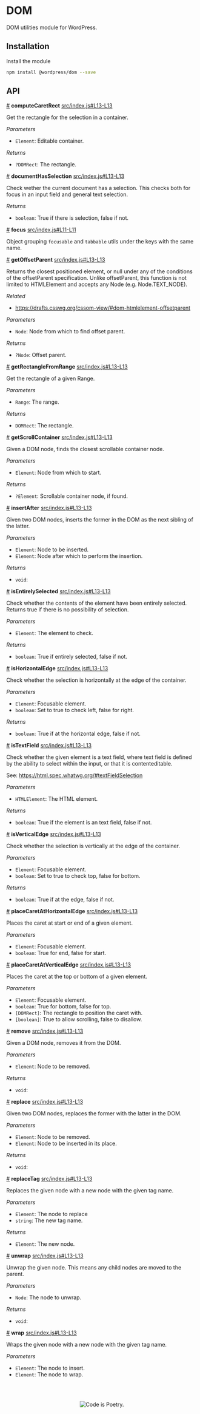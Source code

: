 # DOM

DOM utilities module for WordPress.

## Installation

Install the module

```bash
npm install @wordpress/dom --save
```

## API

<!-- START TOKEN(Autogenerated API docs) -->

<a href="#computeCaretRect">#</a> **computeCaretRect** [src/index.js#L13-L13](src/index.js#L13-L13)

Get the rectangle for the selection in a container.

_Parameters_

-   `Element`: Editable container.

_Returns_

-   `?DOMRect`: The rectangle.

<a href="#documentHasSelection">#</a> **documentHasSelection** [src/index.js#L13-L13](src/index.js#L13-L13)

Check wether the current document has a selection.
This checks both for focus in an input field and general text selection.

_Returns_

-   `boolean`: True if there is selection, false if not.

<a href="#focus">#</a> **focus** [src/index.js#L11-L11](src/index.js#L11-L11)

Object grouping `focusable` and `tabbable` utils
under the keys with the same name.

<a href="#getOffsetParent">#</a> **getOffsetParent** [src/index.js#L13-L13](src/index.js#L13-L13)

Returns the closest positioned element, or null under any of the conditions
of the offsetParent specification. Unlike offsetParent, this function is not
limited to HTMLElement and accepts any Node (e.g. Node.TEXT_NODE).

_Related_

-   <https://drafts.csswg.org/cssom-view/#dom-htmlelement-offsetparent>

_Parameters_

-   `Node`: Node from which to find offset parent.

_Returns_

-   `?Node`: Offset parent.

<a href="#getRectangleFromRange">#</a> **getRectangleFromRange** [src/index.js#L13-L13](src/index.js#L13-L13)

Get the rectangle of a given Range.

_Parameters_

-   `Range`: The range.

_Returns_

-   `DOMRect`: The rectangle.

<a href="#getScrollContainer">#</a> **getScrollContainer** [src/index.js#L13-L13](src/index.js#L13-L13)

Given a DOM node, finds the closest scrollable container node.

_Parameters_

-   `Element`: Node from which to start.

_Returns_

-   `?Element`: Scrollable container node, if found.

<a href="#insertAfter">#</a> **insertAfter** [src/index.js#L13-L13](src/index.js#L13-L13)

Given two DOM nodes, inserts the former in the DOM as the next sibling of
the latter.

_Parameters_

-   `Element`: Node to be inserted.
-   `Element`: Node after which to perform the insertion.

_Returns_

-   `void`: 

<a href="#isEntirelySelected">#</a> **isEntirelySelected** [src/index.js#L13-L13](src/index.js#L13-L13)

Check whether the contents of the element have been entirely selected.
Returns true if there is no possibility of selection.

_Parameters_

-   `Element`: The element to check.

_Returns_

-   `boolean`: True if entirely selected, false if not.

<a href="#isHorizontalEdge">#</a> **isHorizontalEdge** [src/index.js#L13-L13](src/index.js#L13-L13)

Check whether the selection is horizontally at the edge of the container.

_Parameters_

-   `Element`: Focusable element.
-   `boolean`: Set to true to check left, false for right.

_Returns_

-   `boolean`: True if at the horizontal edge, false if not.

<a href="#isTextField">#</a> **isTextField** [src/index.js#L13-L13](src/index.js#L13-L13)

Check whether the given element is a text field, where text field is defined
by the ability to select within the input, or that it is contenteditable.

See: <https://html.spec.whatwg.org/#textFieldSelection>

_Parameters_

-   `HTMLElement`: The HTML element.

_Returns_

-   `boolean`: True if the element is an text field, false if not.

<a href="#isVerticalEdge">#</a> **isVerticalEdge** [src/index.js#L13-L13](src/index.js#L13-L13)

Check whether the selection is vertically at the edge of the container.

_Parameters_

-   `Element`: Focusable element.
-   `boolean`: Set to true to check top, false for bottom.

_Returns_

-   `boolean`: True if at the edge, false if not.

<a href="#placeCaretAtHorizontalEdge">#</a> **placeCaretAtHorizontalEdge** [src/index.js#L13-L13](src/index.js#L13-L13)

Places the caret at start or end of a given element.

_Parameters_

-   `Element`: Focusable element.
-   `boolean`: True for end, false for start.

<a href="#placeCaretAtVerticalEdge">#</a> **placeCaretAtVerticalEdge** [src/index.js#L13-L13](src/index.js#L13-L13)

Places the caret at the top or bottom of a given element.

_Parameters_

-   `Element`: Focusable element.
-   `boolean`: True for bottom, false for top.
-   `[DOMRect]`: The rectangle to position the caret with.
-   `[boolean]`: True to allow scrolling, false to disallow.

<a href="#remove">#</a> **remove** [src/index.js#L13-L13](src/index.js#L13-L13)

Given a DOM node, removes it from the DOM.

_Parameters_

-   `Element`: Node to be removed.

_Returns_

-   `void`: 

<a href="#replace">#</a> **replace** [src/index.js#L13-L13](src/index.js#L13-L13)

Given two DOM nodes, replaces the former with the latter in the DOM.

_Parameters_

-   `Element`: Node to be removed.
-   `Element`: Node to be inserted in its place.

_Returns_

-   `void`: 

<a href="#replaceTag">#</a> **replaceTag** [src/index.js#L13-L13](src/index.js#L13-L13)

Replaces the given node with a new node with the given tag name.

_Parameters_

-   `Element`: The node to replace
-   `string`: The new tag name.

_Returns_

-   `Element`: The new node.

<a href="#unwrap">#</a> **unwrap** [src/index.js#L13-L13](src/index.js#L13-L13)

Unwrap the given node. This means any child nodes are moved to the parent.

_Parameters_

-   `Node`: The node to unwrap.

_Returns_

-   `void`: 

<a href="#wrap">#</a> **wrap** [src/index.js#L13-L13](src/index.js#L13-L13)

Wraps the given node with a new node with the given tag name.

_Parameters_

-   `Element`: The node to insert.
-   `Element`: The node to wrap.


<!-- END TOKEN(Autogenerated API docs) -->

<br/><br/><p align="center"><img src="https://s.w.org/style/images/codeispoetry.png?1" alt="Code is Poetry." /></p>
